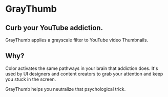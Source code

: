 # GrayThumb

## Curb your YouTube addiction.

GrayThumb applies a grayscale filter to YouTube video Thumbnails.

## Why?

Color activates the same pathways in your brain that addiction does. It's used by UI designers and content creators to grab your attention and keep you stuck in the screen.

GrayThumb helps you neutralize that psychological trick.
